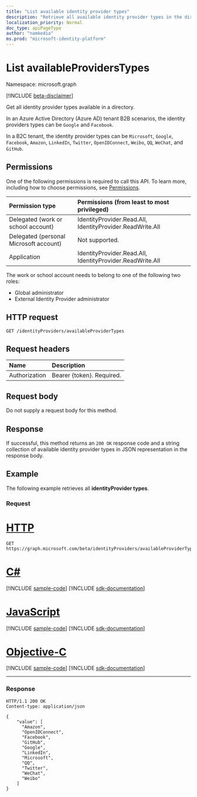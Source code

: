 ```yaml
---
title: "List available identity provider types"
description: "Retrieve all available identity provider types in the directory."
localization_priority: Normal
doc_type: apiPageType
author: "namkedia"
ms.prod: "microsoft-identity-platform"
---
```


# List availableProvidersTypes

Namespace: microsoft.graph

[!INCLUDE [beta-disclaimer](../../includes/beta-disclaimer.md)]

Get all identity provider types available in a directory.

In an Azure Active Directory (Azure AD) tenant B2B scenarios, the identity providers types can be `Google` and `Facebook`.

In a B2C tenant, the identity provider types can be `Microsoft`, `Google`, `Facebook`, `Amazon`, `LinkedIn`, `Twitter`, `OpenIDConnect`, `Weibo`, `QQ`, `WeChat`, and `GitHub`.


## Permissions

One of the following permissions is required to call this API. To learn more, including how to choose permissions, see [Permissions](/graph/permissions-reference).

|Permission type      | Permissions (from least to most privileged)              |
|:--------------------|:---------------------------------------------------------|
|Delegated (work or school account)|IdentityProvider.Read.All, IdentityProvider.ReadWrite.All|
|Delegated (personal Microsoft account)| Not supported.|
|Application|IdentityProvider.Read.All, IdentityProvider.ReadWrite.All|

The work or school account needs to belong to one of the following two roles:
* Global administrator
* External Identity Provider administrator

## HTTP request

<!-- { "blockType": "ignored" } -->
```http
GET /identityProviders/availableProviderTypes
```

## Request headers

|Name|Description|
|:---------------|:----------|
|Authorization|Bearer {token}. Required.|

## Request body

Do not supply a request body for this method.

## Response

If successful, this method returns an `200 OK` response code and a string collection of available identity provider types in JSON representation in the response body.
## Example

The following example retrieves all **identityProvider types**.

### Request


# [HTTP](#tab/http)
<!-- {
  "blockType": "request",
  "name": "get_availableProviderTypes"
}-->
```msgraph-interactive
GET https://graph.microsoft.com/beta/identityProviders/availableProviderTypes
```
# [C#](#tab/csharp)
[!INCLUDE [sample-code](../includes/snippets/csharp/get-identityproviderstypes-csharp-snippets.md)]
[!INCLUDE [sdk-documentation](../includes/snippets/snippets-sdk-documentation-link.md)]

# [JavaScript](#tab/javascript)
[!INCLUDE [sample-code](../includes/snippets/javascript/get-identityproviderstypes-javascript-snippets.md)]
[!INCLUDE [sdk-documentation](../includes/snippets/snippets-sdk-documentation-link.md)]

# [Objective-C](#tab/objc)
[!INCLUDE [sample-code](../includes/snippets/objc/get-identityproviderstypes-objc-snippets.md)]
[!INCLUDE [sdk-documentation](../includes/snippets/snippets-sdk-documentation-link.md)]

---


### Response


<!-- {
  "blockType": "response",
  "truncated": true,
  "@odata.type": "microsoft.graph.IdentityProvider",
  "isCollection": true
} -->
```http
HTTP/1.1 200 OK
Content-type: application/json

{
    "value": [
      "Amazon",
      "OpenIDConnect",
      "Facebook",
      "GitHub",
      "Google",
      "LinkedIn",
      "Microsoft",
      "QQ",
      "Twitter",
      "WeChat",
      "Weibo"
    ]
}
```

<!-- uuid: 8fcb5dbc-d5aa-4681-8e31-b001d5168d79
2015-10-25 14:57:30 UTC -->
<!--
{
  "type": "#page.annotation",
  "description": "List configuredidentityProviders",
  "keywords": "",
  "section": "documentation",
  "tocPath": "",
  "suppressions": [
  ]
}
-->
